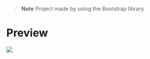 > __Note__ Project made by using the Bootstrap library
<h1>Preview</h1>
<img src="https://github.com/furkanevin/FrontendBootcamp/blob/main/preview.gif"></img>
